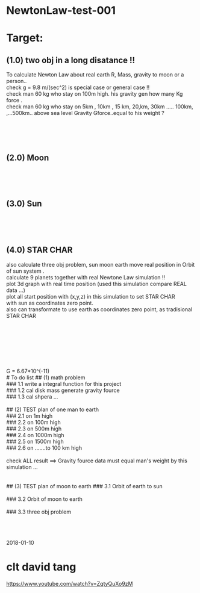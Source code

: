 # NewtonLaw-test-001


# Target: 
## (1.0) two obj in a long disatance !!   <br>


To calculate Newton Law about real earth R, Mass, gravity to moon or a person.. <br>
check g = 9.8 m/(sec^2) is special case or general case !! <br>
check man 60 kg who stay on 100m high. his gravity gen how many Kg force .<br>
check man 60 kg who stay on 5km , 10km , 15 km, 20,km, 30km ..... 100km, ,...500km.. above sea level
Gravity Gforce..equal to his weight ? <br>
<br><br><br><br>
## (2.0) Moon   <br>
<br><br><br>
## (3.0) Sun  
<br><br><br>

## (4.0) STAR CHAR  <br>
  also calculate three obj problem, sun moon earth move real position in Orbit of sun system . <br>
  calculate 9 planets together with real Newtone Law simulation !! <br>
  plot 3d graph with real time position (used this simulation compare REAL data ...) <br>
  plot all start position with (x,y,z) in this simulation to set STAR CHAR <br>
  with sun as coordinates zero point. <br>
  also can transformate to use earth as coordinates zero point, as tradisional STAR CHAR <br>

<br><br><br><br><br>

<br>
G = 6.67*10^(-11)<br>
# To do list
## (1) math problem   <br>
###  1.1 write a integral function for this project <br>
###  1.2 cal  disk mass generate gravity fource  <br>
###  1.3 cal  shpera ...<br>
<br>
## (2) TEST plan of one man to earth <br>
### 2.1 on 1m high<br>
### 2.2 on 100m high<br>
### 2.3 on 500m high<br>
### 2.4 on 1000m high<br>
### 2.5 on 1500m high<br>
### 2.6 on .......to 100 km high<br>
 <br>
 check ALL result ==> Gravity fource data must equal man's weight by this simulation ...<br>

<br>
<br>
## (3) TEST plan of moon to earth
###  3.1 Orbit of earth to sun<br>

<br>
###  3.2 Orbit of moon to earth<br>
<br>
###  3.3 three obj problem<br>
<br><br><br>



2018-01-10

# clt david tang







https://www.youtube.com/watch?v=ZqtyQuXo9zM









